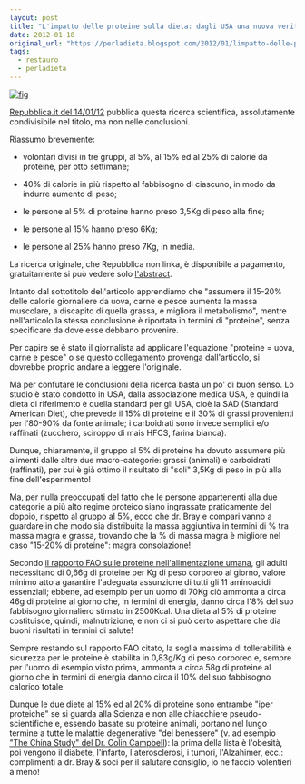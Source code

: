 ```yaml
---
layout: post
title: "L'impatto delle proteine sulla dieta: dagli USA una nuova verità... o no?"
date: 2012-01-18
original_url: "https://perladieta.blogspot.com/2012/01/limpatto-delle-proteine-sulla-dieta.html"
tags:
  - restauro
  - perladieta
---
```


[![fig](https://blogger.googleusercontent.com/img/b/R29vZ2xl/AVvXsEgAuZqY9mFuceeJbgmzHNetGLNgqwYDrPOElrIkv_RbzpIoyhqUl3dP8Imju6buDQLHQ9bJBYtmgI5j2zPYubtbVmbQ67zbVgIlzZ5M31uaoUqeV8w3WyXP2UuNcNFrSV0XufeUkpemjwo/s1600/Carne+da+Repubblica.it.jpg)](https://www.blogger.com/L'impatto%20delle%20proteine%20sulla%20dieta:%20dagli%20USA%20una%20nuova%20verit%C3%A0...%20o%20no)

[Repubblica.it del 14/01/12](http://www.repubblica.it/salute/alimentazione/2012/01/14/news/dieta_non_contano_solo_le_calorie_le_proteine_fanno_la_differenza-27624341/) pubblica questa ricerca scientifica, assolutamente condivisibile nel titolo, ma non nelle conclusioni.

Riassumo brevemente:

- volontari divisi in tre gruppi, al 5%, al 15% ed al 25% di calorie da proteine, per otto settimane;

- 40% di calorie in più rispetto al fabbisogno di ciascuno, in modo da indurre aumento di peso;

- le persone al 5% di proteine hanno preso 3,5Kg di peso alla fine;

- le persone al 15% hanno preso 6Kg;

- le persone al 25% hanno preso 7Kg, in media.

La ricerca originale, che Repubblica non linka, è disponibile a pagamento, gratuitamente si può vedere solo [l'abstract](http://jama.ama-assn.org/content/307/1/47.short).

Intanto dal sottotitolo dell'articolo apprendiamo che "assumere il 15-20% delle calorie giornaliere da uova, carne e pesce aumenta la massa muscolare, a discapito di quella grassa, e migliora il metabolismo", mentre nell'articolo la stessa conclusione è riportata in termini di "proteine", senza specificare da dove esse debbano provenire.

Per capire se è stato il giornalista ad applicare l'equazione "proteine = uova, carne e pesce" o se questo collegamento provenga dall'articolo, si dovrebbe proprio andare a leggere l'originale.

Ma per confutare le conclusioni della ricerca basta un po' di buon senso. Lo studio è stato condotto in USA, dalla associazione medica USA, e quindi la dieta di riferimento è quella standard per gli USA, cioè la SAD (Standard American Diet), che prevede il 15% di proteine e il 30% di grassi provenienti per l'80-90% da fonte animale; i carboidrati sono invece semplici e/o raffinati (zucchero, sciroppo di mais HFCS, farina bianca).

Dunque, chiaramente, il gruppo al 5% di proteine ha dovuto assumere più alimenti dalle altre due macro-categorie: grassi (animali) e carboidrati (raffinati), per cui è già ottimo il risultato di "soli" 3,5Kg di peso in più alla fine dell'esperimento!

Ma, per nulla preoccupati del fatto che le persone appartenenti alla due categorie a più alto regime proteico siano ingrassate praticamente del doppio, rispetto al gruppo al 5%, ecco che dr. Bray e compari vanno a guardare in che modo sia distribuita la massa aggiuntiva in termini di % tra massa magra e grassa, trovando che la % di massa magra è migliore nel caso "15-20% di proteine": magra consolazione!

Secondo [il rapporto FAO sulle proteine nell'alimentazione umana](http://whqlibdoc.who.int/trs/WHO_TRS_935_eng.pdf), gli adulti necessitano di 0,66g di proteine per Kg di peso corporeo al giorno, valore minimo atto a garantire l'adeguata assunzione di tutti gli 11 aminoacidi essenziali; ebbene, ad esempio per un uomo di 70Kg ciò ammonta a circa 46g di proteine al giorno che, in termini di energia, danno circa l'8% del suo fabbisogno giornaliero stimato in 2500Kcal. Una dieta al 5% di proteine costituisce, quindi, malnutrizione, e non ci si può certo aspettare che dia buoni risultati in termini di salute!

Sempre restando sul rapporto FAO citato, la soglia massima di tollerabilità e sicurezza per le proteine è stabilita in 0,83g/Kg di peso corporeo e, sempre per l'uomo di esempio visto prima, ammonta a circa 58g di proteine al giorno che in termini di energia danno circa il 10% del suo fabbisogno calorico totale.

Dunque le due diete al 15% ed al 20% di proteine sono entrambe "iper proteiche" se si guarda alla Scienza e non alle chiacchiere pseudo-scientifiche e, essendo basate su proteine animali, portano nel lungo termine a tutte le malattie degenerative "del benessere" (v. ad esempio ["The China Study" del Dr. Colin Campbell](http://www.thechinastudy.it/)): la prima della lista è l'obesità, poi vengono il diabete, l'infarto, l'aterosclerosi, i tumori, l'Alzahimer, ecc.: complimenti a dr. Bray & soci per il salutare consiglio, io ne faccio volentieri a meno!
